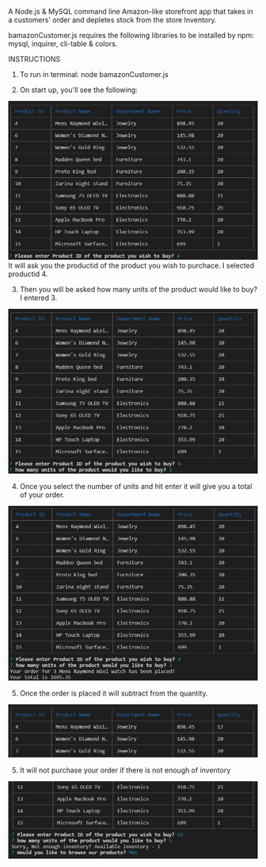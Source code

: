 A Node.js & MySQL command line Amazon-like storefront app that takes in a customers' order and depletes stock from the store Inventory.

bamazonCustomer.js requires the following libraries to be installed by npm: mysql, inquirer, cli-table & colors.

INSTRUCTIONS

1. To run in terminal: node bamazonCustomer.js


2. On start up, you'll see the following:

![Screen1](https://github.com/dzarrillo/bAmazonCustomer/blob/master/images/Screen1.png)
  It will ask you the productid of the product you wish to purchace.  I selected productid 4.
  
  
3. Then you will be asked how many units of the product would like to buy?  I entered 3.

![Screen2png](https://github.com/dzarrillo/bAmazonCustomer/blob/master/images/Screen2png.png)


4. Once you select the number of units and hit enter it will give you a total of your order.

![Screen3](https://github.com/dzarrillo/bAmazonCustomer/blob/master/images/Screen3.png)


5. Once the order is placed it will subtract from the quantity.  

![Screen4](https://github.com/dzarrillo/bAmazonCustomer/blob/master/images/Screen4.png)


5. It will not purchase your order if there is not enough of inventory

![Screen5](https://github.com/dzarrillo/bAmazonCustomer/blob/master/images/Screen5.png)
















